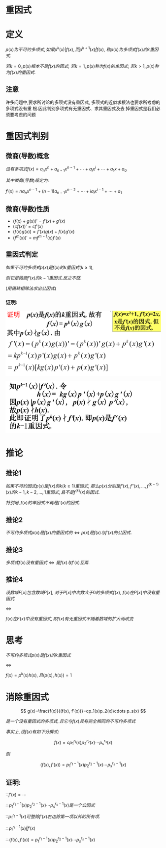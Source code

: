 # 重因式

# 定义

$p(x)为不可约多项式, 如果p^k(x)|f(x),而p^{k+1}(x)\not|f(x),$ 
$称p(x)为多项式f(x)的k重因式.$

$若k=0,p(x)根本不是f(x)的因式;$
$若k=1,p(x)称为f(x)的单因式;$
$若k>1,p(x)称为f(x)的重因式.$


## 注意

许多问题中,要求所讨论的多项式没有重因式, 多项式的近似求根法也要求所考虑的多项式没有重 根.因此判别多项式有无重因式、求其重因式及去 掉重因式是我们必须要考虑的问题

# 重因式判别

## 微商(导数)概念

$设有多项式f(x)=a_nx^n+a_{n-1}x^{n-1}+\cdots+a_ix^i+\cdots+a_1x+a_0$

$其中微商(导数)规定为:$

$f'(x)=na_nx^{n-1}+(n-1)a_{n-1}x^{n-2}+\cdots+ia_ix^{i-1}+\cdots+a_1$

## 微商(导数)性质

* $(f(x)+g(x))'=f'(x)+g'(x)$
* $(cf(x))'=cf'(x)$
* $(f(x)g(x))=f'(x)g(x)+f(x)g'(x)$
* $(f^m(x))'=mf^{m-1}(x)f'(x)$

## 重因式判定

$如果不可约多项式p(x)是f(x)的k重因式(k≥1),$

$则它是微商f'(x)的k-1重因式.反之不然.$

$(用辗转相除法求出公因式)$

### 证明:

![](./images/2020-10-21-08-42-45.png)

![](./images/2020-10-21-08-44-00.png)

# 推论

## 推论1

$如果不可约因式p(x)是f(x)的k(k ≥ 1)重因式,$
$那么p(x)分别是f'(x),f''(x),…,f^{(k-1)}(x)的k-1,k-2,…,1重因式,且不是f^{(k)}(x)的因式.$

$特别地,f(x)的单因式不再是f'(x)的因式.$

## 推论2

$不可约多项式p(x)是f(x)的重因式的\Leftrightarrow p(x)是f(x)与f'(x)的公因式.$

## 推论3

$多项式f(x)没有重因式\Leftrightarrow 是f(x)与f'(x)互素.$

## 推论4

$设数域F[x]包含数域P[x],$
$对于P[x]中次数大于0的多项式f(x),$
$f(x)在P[x]中没有重因式.$

$\Leftrightarrow$

$f(x)在F(x)中没有重因式, 即f(x)有无重因式不随着数域的扩大而改变$


# 思考

$不可约多项式p(x)是f(x)的k重因式$

$\Leftrightarrow$

$f(x)=p^k(x)h(x), 且(p(x),h(x))=1$


# 消除重因式

$$
g(x)=\frac{f(x)}{(f(x), f'(x))}=cp_1(x)p_2(x)\cdots p_s(x)
$$

$是一个没有重因式的多项式, 且它与f(x)具有完全相同的不可约多项式$

$事实上, 设f(x)有如下分解式:$

$$
f(x)=cp_1^{r_1}(x)p_2^{r_2}(x)\cdots p_s^{r_s}(x)
$$

$则$

$$
(f(x),f'(x))=p_1^{r_1-1}(x)p_2^{r_2-1}(x)\cdots p_s^{r_s-1}(x)
$$

## 证明:

$\because f'(x)=\cdots$

$\therefore p_1^{r_1-1}(x)p_2^{r_2-1}(x)\cdots p_s^{r_s-1}(x)是一个公因式$

$\because p_1^{r_1-1}(x)可整除f'(x)右边除第一项以外的所有项.$

$\therefore p_i^{r_i-1}(x)\not |f'(x)$

$\therefore (f(x),f'(x))=p_1^{r_1-1}(x)p_2^{r_2-1}(x)\cdots p_s^{r_s-1}(x)$

